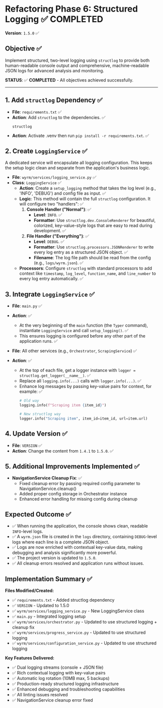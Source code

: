 # Refactoring Phase 6: Structured Logging ✅ COMPLETED
**Version**: `1.5.0` ✅

## Objective ✅
Implement structured, two-level logging using `structlog` to provide both human-readable console output and comprehensive, machine-readable JSON logs for advanced analysis and monitoring.

**STATUS**: ✅ **COMPLETED** - All objectives achieved successfully.

---

## 1. Add `structlog` Dependency ✅
*   **File**: `requirements.txt` ✅
*   **Action**: Add `structlog` to the dependencies. ✅
    ```
    structlog
    ```
*   **Action**: Activate .venv then run `pip install -r requirements.txt`. ✅

## 2. Create `LoggingService` ✅
A dedicated service will encapsulate all logging configuration. This keeps the setup logic clean and separate from the application's business logic.

*   **File**: `wyrm/services/logging_service.py` ✅
*   **Class**: `LoggingService` ✅
    *   **Action**: Create a `setup_logging` method that takes the log level (e.g., 'INFO', 'DEBUG') and config file as input. ✅
    *   **Logic**: This method will contain the full `structlog` configuration. It will configure two "handlers": ✅
        1.  **Console Handler ("Normal")**: ✅
            *   **Level**: `INFO`. ✅
            *   **Formatter**: Use `structlog.dev.ConsoleRenderer` for beautiful, colorized, key-value-style logs that are easy to read during development. ✅
        2.  **File Handler ("Everything")**: ✅
            *   **Level**: `DEBUG`. ✅
            *   **Formatter**: Use `structlog.processors.JSONRenderer` to write every log entry as a structured JSON object. ✅
            *   **Filename**: The log file path should be read from the config (e.g., `logs/wyrm.json`). ✅
    *   **Processors**: Configure `structlog` with standard processors to add context like `timestamp`, `log_level`, `function_name`, and `line_number` to every log entry automatically. ✅

## 3. Integrate `LoggingService` ✅
*   **File**: `main.py` ✅
*   **Action**: ✅
    *   At the very beginning of the `main` function (the `Typer` command), instantiate `LoggingService` and call `setup_logging()`. ✅
    *   This ensures logging is configured before any other part of the application runs. ✅

*   **File**: All other services (e.g., `Orchestrator`, `ScrapingService`) ✅
*   **Action**: ✅
    *   At the top of each file, get a logger instance with `logger = structlog.get_logger(__name__)`. ✅
    *   Replace all `logging.info(...)` calls with `logger.info(...)`. ✅
    *   Enhance log messages by passing key-value pairs for context, for example: ✅
        ```python
        # Old way
        logging.info(f"Scraping item {item_id}")

        # New structlog way
        logger.info("Scraping item", item_id=item_id, url=item.url)
        ```

## 4. Update Version ✅
*   **File**: `VERSION` ✅
*   **Action**: Change the content from `1.4.1` to `1.5.0`. ✅

## 5. Additional Improvements Implemented ✅
*   **NavigationService Cleanup Fix**: ✅
    *   Fixed cleanup error by passing required config parameter to NavigationService.cleanup()
    *   Added proper config storage in Orchestrator instance
    *   Enhanced error handling for missing config during cleanup

## Expected Outcome ✅
- ✅ When running the application, the console shows clean, readable `INFO`-level logs.
- ✅ A `wyrm.json` file is created in the `logs` directory, containing `DEBUG`-level logs where each line is a complete JSON object.
- ✅ Logs are now enriched with contextual key-value data, making debugging and analysis significantly more powerful.
- ✅ The project version is updated to `1.5.0`.
- ✅ All cleanup errors resolved and application runs without issues.

## Implementation Summary ✅
**Files Modified/Created:**
- ✅ `requirements.txt` - Added structlog dependency
- ✅ `VERSION` - Updated to 1.5.0  
- ✅ `wyrm/services/logging_service.py` - New LoggingService class
- ✅ `main.py` - Integrated logging setup
- ✅ `wyrm/services/orchestrator.py` - Updated to use structured logging + cleanup fix
- ✅ `wyrm/services/progress_service.py` - Updated to use structured logging
- ✅ `wyrm/services/configuration_service.py` - Updated to use structured logging

**Key Features Delivered:**
- ✅ Dual logging streams (console + JSON file)
- ✅ Rich contextual logging with key-value pairs
- ✅ Automatic log rotation (10MB max, 5 backups)
- ✅ Production-ready structured logging infrastructure
- ✅ Enhanced debugging and troubleshooting capabilities
- ✅ All linting issues resolved
- ✅ NavigationService cleanup error fixed
